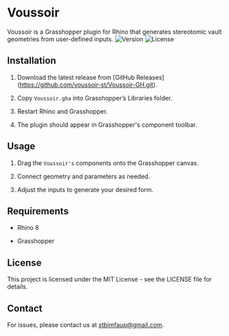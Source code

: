 # Voussoir

Voussoir is a Grasshopper plugin for Rhino that generates stereotomic vault geometries from user-defined inputs.
![Version](https://img.shields.io/badge/version-0.1.6-alpha)
![License](https://img.shields.io/badge/license-MIT-green)

## Installation

1. Download the latest release from \[GitHub Releases](https://github.com/voussoir-st/Voussoir-GH.git).

2. Copy `Voussoir.gha` into Grasshopper’s Libraries folder.

3. Restart Rhino and Grasshopper.

4. The plugin should appear in Grasshopper's component toolbar.


## Usage

1. Drag the `Voussoir's` components onto the Grasshopper canvas.

2. Connect geometry and parameters as needed.

3. Adjust the inputs to generate your desired form.



## Requirements

- Rhino 8

- Grasshopper

## License

This project is licensed under the MIT License - see the LICENSE file for details.

## Contact

For issues, please contact us at stbimfaup@gmail.com.
